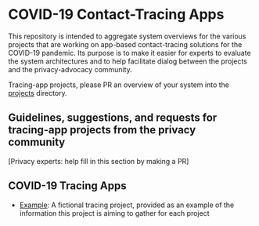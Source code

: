 # COVID-19 Contact-Tracing Apps

This repository is intended to aggregate system overviews for the various projects that are working on app-based contact-tracing solutions for the COVID-19 pandemic. Its purpose is to make it easier for experts to evaluate the system architectures and to help facilitate dialog between the projects and the privacy-advocacy community.

Tracing-app projects, please PR an overview of your system into the [projects](./projects) directory.

## Guidelines, suggestions, and requests for tracing-app projects from the privacy community

[Privacy experts: help fill in this section by making a PR]

## COVID-19 Tracing Apps

* [Example](./projects/example/README.md): A fictional tracing project, provided as an example of the information this project is aiming to gather for each project
